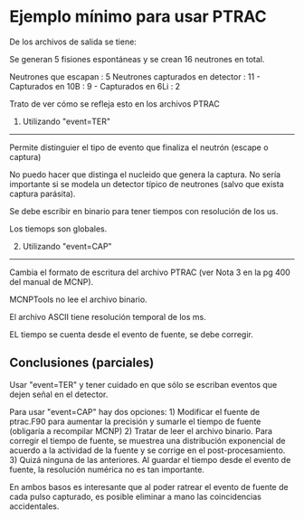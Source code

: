Ejemplo mínimo para usar PTRAC
==============================

De los archivos de salida se tiene:

Se generan 5 fisiones espontáneas y se crean 16 neutrones en total.

Neutrones que escapan : 5
Neutrones capturados en detector : 11
	- Capturados en 10B : 9
 	- Capturados en 6Li : 2

Trato de ver cómo se refleja esto en los archivos PTRAC


1) Utilizando "event=TER"
-------------------------

Permite distinguier el tipo de evento que finaliza el neutrón (escape o captura)

No puedo hacer que distinga el nucleido que genera la captura. No sería importante si
se modela un detector típico de neutrones (salvo que exista captura parásita).

Se debe escribir en binario para tener tiempos con resolución de los us.

Los tiemops son globales.

2) Utilizando "event=CAP"
------------------------

Cambia el formato de escritura del archivo PTRAC (ver Nota 3 en la pg 400 del manual de MCNP).

MCNPTools no lee el archivo binario.

El archivo ASCII tiene resolución temporal de los ms.

EL tiempo se cuenta desde el evento de fuente, se debe corregir.


Conclusiones (parciales)
------------------------

Usar "event=TER" y tener cuidado en que sólo se escriban eventos que dejen señal en el detector.

Para usar "event=CAP" hay dos opciones:
	1) Modificar el fuente de ptrac.F90 para aumentar la precisión y sumarle el tiempo de fuente (obligaría a recompilar MCNP)
	2) Tratar de leer el archivo binario. Para corregir el tiempo de fuente, se muestrea una distribución exponencial de
	   acuerdo a la actividad de la fuente y se corrige en el post-procesamiento.
	3) Quizá ninguna de las anteriores. Al guardar el tiempo desde el evento de fuente, la resolución numérica no es tan importante.

En ambos basos es interesante que al poder ratrear el evento de fuente de cada pulso capturado, es posible eliminar a mano las coincidencias
accidentales. 


